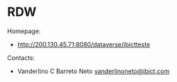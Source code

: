 RDW
===

Homepage:
* http://200.130.45.71:8080/dataverse/ibictteste

Contacts: 
* Vanderlino C Barreto Neto  <vanderlinoneto@ibict.com>

